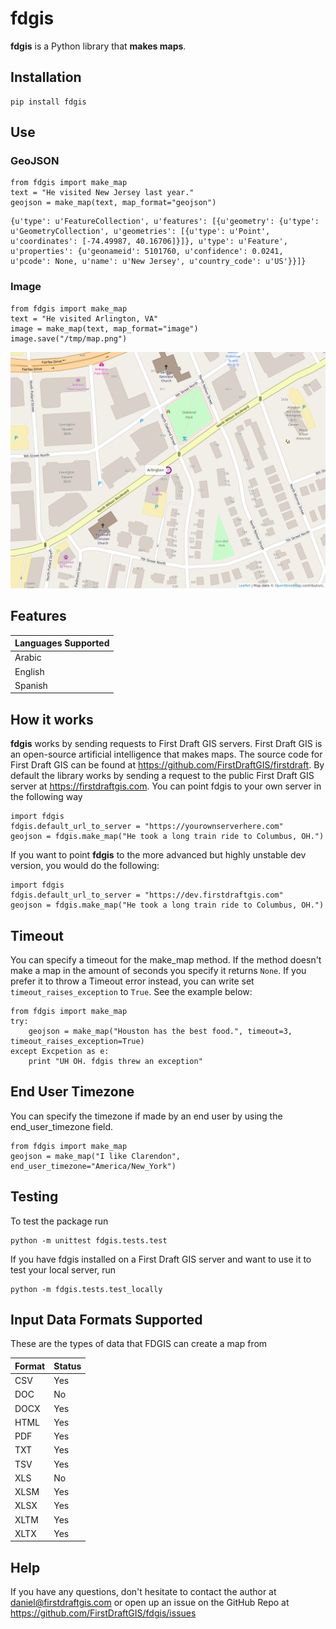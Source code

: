# fdgis
**fdgis** is a Python library that **makes maps**.

## Installation
```
pip install fdgis
```

## Use
### GeoJSON
```
from fdgis import make_map
text = "He visited New Jersey last year."
geojson = make_map(text, map_format="geojson")
```
```
{u'type': u'FeatureCollection', u'features': [{u'geometry': {u'type': u'GeometryCollection', u'geometries': [{u'type': u'Point', u'coordinates': [-74.49987, 40.16706]}]}, u'type': u'Feature', u'properties': {u'geonameid': 5101760, u'confidence': 0.0241, u'pcode': None, u'name': u'New Jersey', u'country_code': u'US'}}]}
```

### Image
```
from fdgis import make_map
text = "He visited Arlington, VA"
image = make_map(text, map_format="image")
image.save("/tmp/map.png")
```
<img src="https://raw.githubusercontent.com/FirstDraftGIS/fdgis/master/arlington.png" width="700px">

## Features
| Languages Supported |
| ------------------- |
| Arabic |
| English |
| Spanish|

## How it works
**fdgis** works by sending requests to First Draft GIS servers.  First Draft GIS is an open-source artificial intelligence that makes maps.  The source code for First Draft GIS can be found at https://github.com/FirstDraftGIS/firstdraft.  By default the library works by sending a request to the public First Draft GIS server at https://firstdraftgis.com.  You can point fdgis to your own server in the following way
```
import fdgis
fdgis.default_url_to_server = "https://yourownserverhere.com"
geojson = fdgis.make_map("He took a long train ride to Columbus, OH.")
```
If you want to point **fdgis** to the more advanced but highly unstable dev version, you would do the following:
```
import fdgis
fdgis.default_url_to_server = "https://dev.firstdraftgis.com"
geojson = fdgis.make_map("He took a long train ride to Columbus, OH.")
```

## Timeout
You can specify a timeout for the make_map method.  If the method doesn't make a map in the amount of seconds you specify it returns `None`.  If you prefer it to throw a Timeout error instead, you can write set `timeout_raises_exception` to `True`.  See the example below:
```
from fdgis import make_map
try:
    geojson = make_map("Houston has the best food.", timeout=3, timeout_raises_exception=True)
except Excpetion as e:
    print "UH OH. fdgis threw an exception"
```

## End User Timezone
You can specify the timezone if made by an end user by using the end_user_timezone field.
```
from fdgis import make_map
geojson = make_map("I like Clarendon", end_user_timezone="America/New_York")
```

## Testing
To test the package run
```
python -m unittest fdgis.tests.test
```

If you have fdgis installed on a First Draft GIS server and want to use it to test your local server, run
```
python -m fdgis.tests.test_locally
```

## Input Data Formats Supported
These are the types of data that FDGIS can create a map from

| Format | Status |
| ------ | ------ |
| CSV | Yes |
| DOC | No |
| DOCX | Yes |
| HTML | Yes |
| PDF | Yes |
| TXT | Yes |
| TSV | Yes |
| XLS | No |
| XLSM | Yes |
| XLSX | Yes |
| XLTM | Yes |
| XLTX | Yes |

## Help
If you have any questions, don't hesitate to contact the author at daniel@firstdraftgis.com or open up an issue on the GitHub Repo at https://github.com/FirstDraftGIS/fdgis/issues
